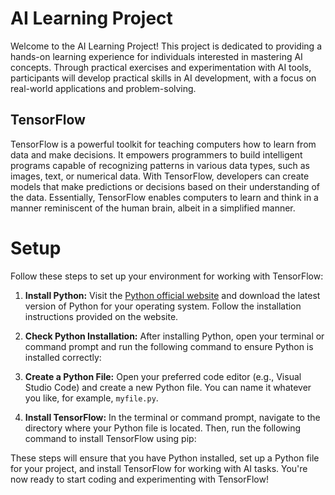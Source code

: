 # AI Learning Project

Welcome to the AI Learning Project! This project is dedicated to providing a hands-on learning experience for individuals interested in mastering AI concepts. Through practical exercises and experimentation with AI tools, participants will develop practical skills in AI development, with a focus on real-world applications and problem-solving.

## TensorFlow

TensorFlow is a powerful toolkit for teaching computers how to learn from data and make decisions. It empowers programmers to build intelligent programs capable of recognizing patterns in various data types, such as images, text, or numerical data. With TensorFlow, developers can create models that make predictions or decisions based on their understanding of the data. Essentially, TensorFlow enables computers to learn and think in a manner reminiscent of the human brain, albeit in a simplified manner.

# Setup

Follow these steps to set up your environment for working with TensorFlow:

1. **Install Python:** Visit the [Python official website](https://www.python.org/downloads/) and download the latest version of Python for your operating system. Follow the installation instructions provided on the website.

2. **Check Python Installation:** After installing Python, open your terminal or command prompt and run the following command to ensure Python is installed correctly:

3. **Create a Python File:** Open your preferred code editor (e.g., Visual Studio Code) and create a new Python file. You can name it whatever you like, for example, `myfile.py`.

4. **Install TensorFlow:** In the terminal or command prompt, navigate to the directory where your Python file is located. Then, run the following command to install TensorFlow using pip:

These steps will ensure that you have Python installed, set up a Python file for your project, and install TensorFlow for working with AI tasks. You're now ready to start coding and experimenting with TensorFlow!
